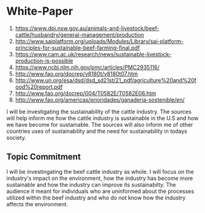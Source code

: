 # White-Paper

1. https://www.dpi.nsw.gov.au/animals-and-livestock/beef-cattle/husbandry/general-management/production
2. http://www.saiplatform.org/uploads/Modules/Library/sai-platform-principles-for-sustainable-beef-farming-final.pdf
3. https://www.cam.ac.uk/research/news/sustainable-livestock-production-is-possible
4. https://www.ncbi.nlm.nih.gov/pmc/articles/PMC2935116/
5. http://www.fao.org/docrep/v8180t/v8180t07.htm
6. http://www.un.org/esa/dsd/dsd_sd21st/21_pdf/agriculture%20and%20food%20report.pdf
7. http://www.fao.org/docrep/004/T0582E/T0582E06.htm
8. http://www.fao.org/americas/prioridades/ganaderia-sostenible/en/

I will be investigating the sustainability of the cattle industry. The sources will help inform me how the cattle industry is sustainable in the U.S and how we have become for sustainable. The sources will also inform me of other countries uses of sustainability and the need for sustainability in todays society. 

## Topic Commitment ## 

I will be investingating the beef cattle industry as whole. I will focus on the industry's impact on the environment, how the industry has become more sustainable and how the industry can improve its sustainabilty. The audience it meant for individuals who are uninformed about the processes utilized within the beef industry and who do not know how the industry affects the environment. 


